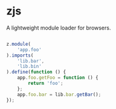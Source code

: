 zjs
===
A lightweight module loader for browsers.

```javascript

z.module(
    'app.foo'
).imports(
    'lib.bar',
    'lib.bin'
).define(function () {
    app.foo.getFoo = function () {
        return 'foo';
    };
    app.foo.bar = lib.bar.getBar();
});

```
